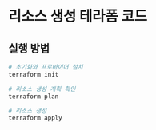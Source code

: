 # 리소스 생성 테라폼 코드

## 실행 방법

```bash
# 초기화와 프로바이더 설치
terraform init

# 리소스 생성 계획 확인
terraform plan

# 리소스 생성
terraform apply
```
